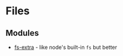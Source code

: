 # Files

## Modules

* [fs-extra](https://www.npmjs.com/package/fs-extra) - like node's built-in `fs` but better